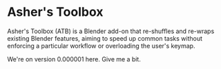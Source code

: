 # Asher's Toolbox

Asher's Toolbox (ATB) is a Blender add-on that re-shuffles and re-wraps existing Blender features, aiming to speed up common tasks without enforcing a particular workflow or overloading the user's keymap.

We're on version 0.000001 here. Give me a bit.